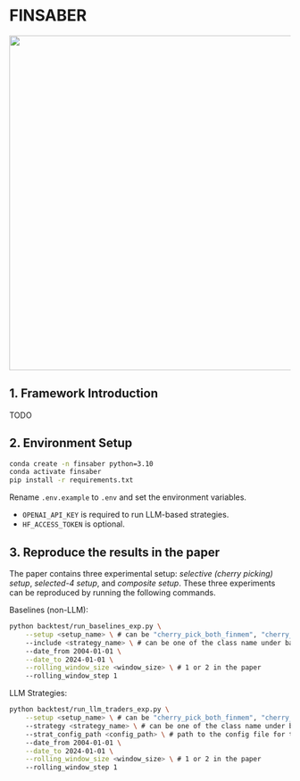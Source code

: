 # FINSABER

<img src="https://github.com/waylonli/FINSABER/blob/main/figs/framework.png" width="600">

## 1. Framework Introduction

TODO

## 2. Environment Setup

```bash
conda create -n finsaber python=3.10
conda activate finsaber
pip install -r requirements.txt
```

Rename `.env.example` to `.env` and set the environment variables. 
- `OPENAI_API_KEY` is required to run LLM-based strategies. 
- `HF_ACCESS_TOKEN` is optional.

## 3. Reproduce the results in the paper

The paper contains three experimental setup: *selective (cherry picking) setup*, *selected-4 setup*, and *composite setup*.
These three experiments can be reproduced by running the following commands.

Baselines (non-LLM):
```bash
python backtest/run_baselines_exp.py \
    --setup <setup_name> \ # can be "cherry_pick_both_finmem", "cherry_pick_both_fincon", "selected_4", "random_sp500_5", "momentum_sp500_5", "lowvol_sp500_5"
    --include <strategy_name> \ # can be one of the class name under backtest/strategy/timing
    --date_from 2004-01-01 \
    --date_to 2024-01-01 \
    --rolling_window_size <window_size> \ # 1 or 2 in the paper
    --rolling_window_step 1
```

LLM Strategies:
```bash
python backtest/run_llm_traders_exp.py \
    --setup <setup_name> \ # can be "cherry_pick_both_finmem", "cherry_pick_both_fincon", "selected_4", "random_sp500_5", "momentum_sp500_5", "lowvol_sp500_5"
    --strategy <strategy_name> \ # can be one of the class name under backtest/strategy/timing_llm
    --strat_config_path <config_path> \ # path to the config file for the LLM strategy, examples under strats_configs folder
    --date_from 2004-01-01 \
    --date_to 2024-01-01 \
    --rolling_window_size <window_size> \ # 1 or 2 in the paper
    --rolling_window_step 1
```